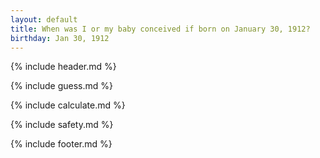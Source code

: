 ```yaml
---
layout: default
title: When was I or my baby conceived if born on January 30, 1912?
birthday: Jan 30, 1912
---
```


{% include header.md %}

{% include guess.md %}

{% include calculate.md %}

{% include safety.md %}

{% include footer.md %}



